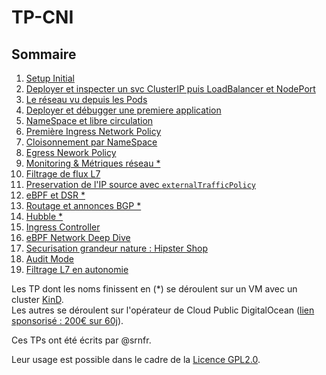 # TP-CNI

## Sommaire
1. [Setup Initial](/docs/TP01.md)
2. [Deployer et inspecter un svc ClusterIP puis LoadBalancer et NodePort](/docs/TP02.md)
3. [Le réseau vu depuis les Pods](/docs/TP03.md)
4. [Deployer et débugger une premiere application](/docs/TP04.md)
5. [NameSpace et libre circulation](/docs/TP05.md)
6. [Première Ingress Network Policy](/docs/TP06.md)
7. [Cloisonnement par NameSpace](/docs/TP07.md)
8. [Egress Nework Policy](/docs/TP08.md)
9. [Monitoring & Métriques réseau *](/docs/TP09.md)
10. [Filtrage de flux L7](/docs/TP10.md)
11. [Preservation de l'IP source avec `externalTrafficPolicy`](/docs/TP11.md)
12. [eBPF et DSR *](/docs/TP12.md)
13. [Routage et annonces BGP *](/docs/TP13.md)
14. [Hubble *](/docs/TP14.md)
15. [Ingress Controller](/docs/TP15.md) 
16. [eBPF Network Deep Dive](/docs/TP16.md)
17. [Securisation grandeur nature : Hipster Shop](/docs/TP17.md)
18. [Audit Mode](/docs/TP18.md)
19. [Filtrage L7 en autonomie](/docs/TP19.md)

Les TP dont les noms finissent en (*) se déroulent sur un VM avec un cluster [KinD](https://kind.sigs.k8s.io/).  
Les autres se déroulent sur l'opérateur de Cloud Public DigitalOcean ([lien sponsorisé : 200€ sur 60j](https://m.do.co/c/ffe6205525bf)).

Ces TPs ont été écrits par @srnfr.

Leur usage est possible dans le cadre de la [Licence GPL2.0](./LICENSE.md).
